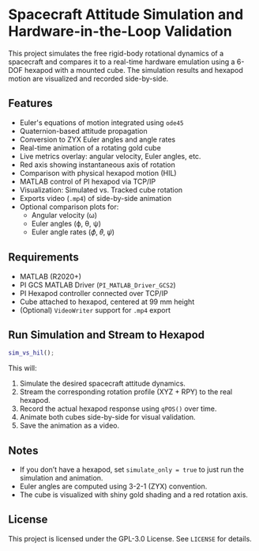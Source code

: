 # Spacecraft Attitude Simulation and Hardware-in-the-Loop Validation

This project simulates the free rigid-body rotational dynamics of a spacecraft and compares it to a real-time hardware emulation using a 6-DOF hexapod with a mounted cube. The simulation results and hexapod motion are visualized and recorded side-by-side.

## Features

- Euler's equations of motion integrated using `ode45`
- Quaternion-based attitude propagation
- Conversion to ZYX Euler angles and angle rates
- Real-time animation of a rotating gold cube
- Live metrics overlay: angular velocity, Euler angles, etc.
- Red axis showing instantaneous axis of rotation
- Comparison with physical hexapod motion (HIL)
- MATLAB control of PI hexapod via TCP/IP
- Visualization: Simulated vs. Tracked cube rotation
- Exports video (`.mp4`) of side-by-side animation
- Optional comparison plots for:
  - Angular velocity (ω)
  - Euler angles (ϕ, θ, ψ)
  - Euler angle rates (𝜙̇, 𝜃̇, 𝜓̇)

## Requirements

- MATLAB (R2020+)
- PI GCS MATLAB Driver (`PI_MATLAB_Driver_GCS2`)
- PI Hexapod controller connected over TCP/IP
- Cube attached to hexapod, centered at 99 mm height
- (Optional) `VideoWriter` support for `.mp4` export

## Run Simulation and Stream to Hexapod

```matlab
sim_vs_hil();
```

This will:
1. Simulate the desired spacecraft attitude dynamics.
2. Stream the corresponding rotation profile (XYZ + RPY) to the real hexapod.
3. Record the actual hexapod response using `qPOS()` over time.
4. Animate both cubes side-by-side for visual validation.
5. Save the animation as a video.

## Notes

- If you don’t have a hexapod, set `simulate_only = true` to just run the simulation and animation.
- Euler angles are computed using 3-2-1 (ZYX) convention.
- The cube is visualized with shiny gold shading and a red rotation axis.

## License

This project is licensed under the GPL-3.0 License. See `LICENSE` for details.
